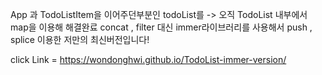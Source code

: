 App 과 TodoListItem을 이어주던부분인 todoList를 -> 오직 TodoList 내부에서 map을 이용해 해결완료 concat , filter 대신 immer라이브러리를 사용해서 push , splice 이용한 저만의 최신버전입니다!

click Link = https://wondonghwi.github.io/TodoList-immer-version/
